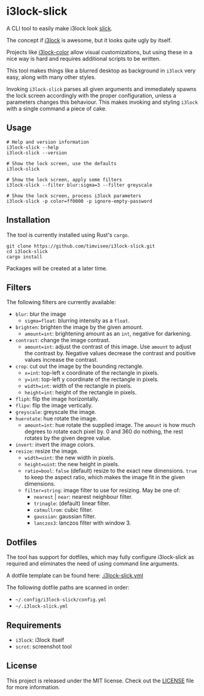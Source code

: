 # i3lock-slick
A CLI tool to easily make i3lock look [slick](http://www.urbandictionary.com/define.php?term=slick).

The concept if [i3lock](https://i3wm.org/i3lock/) is awesome, but it looks quite ugly by itself.  

Projects like [i3lock-color](https://github.com/chrjguill/i3lock-color) allow visual customizations,
but using these in a nice way is hard and requires additional scripts to be written.

This tool makes things like a blurred desktop as background in `i3lock` very easy,
along with many other styles.

Invoking `i3lock-slick` parses all given arguments and immediately spawns the lock screen accordingly with the proper configuration,
unless a parameters changes this behaviour.
This makes invoking and styling `i3lock` with a single command a piece of cake.

## Usage
```
# Help and version information
i3lock-slick --help
i3lock-slick --version

# Show the lock screen, use the defaults
i3lock-slick

# Show the lock screen, apply some filters
i3lock-slick --filter blur:sigma=3 --filter greyscale

# Show the lock screen, process i3lock parameters
i3lock-slick -p color=ff0000 -p ignore-empty-password
```

## Installation
The tool is currently installed using Rust's `cargo`.

```
git clone https://github.com/timvisee/i3lock-slick.git
cd i3lock-slick
cargo install
```

Packages will be created at a later time.

## Filters
The following filters are currently available:

- `blur`: blur the image
    - `sigma=float`: blurring intensity as a `float`.
- `brighten`: brighten the image by the given amount.
    - `amount=int`: brightening amount as an `int`, negative for darkening.
- `contrast`: change the image contrast.
    - `amount=int`: adjust the contrast of this image.
        Use `amount` to adjust the contrast by.
        Negative values decrease the contrast and positive values increase the contrast.
- `crop`: cut out the image by the bounding rectangle.
    - `x=int`: top-left x coordinate of the rectangle in pixels.
    - `y=int`: top-left y coordinate of the rectangle in pixels.
    - `width=int`: width of the rectangle in pixels.
    - `height=int`: height of the rectangle in pixels.
- `fliph`: flip the image horizontally.
- `flipv`: flip the image vertically.
- `greyscale`: greyscale the image.
- `huerotate`: hue rotate the image.
    - `amount=int`: hue rotate the supplied image.
        The `amount` is how much degrees to rotate each pixel by.
        0 and 360 do nothing, the rest rotates by the given degree value.
- `invert`: invert the image colors.
- `resize`: resize the image.
    - `width=uint`: the new width in pixels.
    - `height=uint`: the new height in pixels.
    - `ratio=bool`: `false` (default) resize to the exact new dimensions.
        `true` to keep the aspect ratio, which makes the image fit in the given dimensions.
    - `filter=string`: image filter to use for resizing.
        May be one of:
        - `nearest` | `near`: nearest neighbour filter.
        - `trinagle`: (default) linear filter.
        - `catmullrom`: cubic filter.
        - `gaussian`: gaussian filter.
        - `lanczos3`: lanczos filter with window 3.

## Dotfiles
The tool has support for dotfiles,
which may fully configure i3lock-slick as required and eliminates the need of
using command line arguments.

A dotfile template can be found here: [.i3lock-slick.yml](.i3lock-slick.yml)

The following dotfile paths are scanned in order:
- `~/.config/i3lock-slick/config.yml`
- `~/.i3lock-slick.yml`

## Requirements
* `i3lock`: i3lock itself
* `scrot`: screenshot tool

## License
This project is released under the MIT license.
Check out the [LICENSE](LICENSE) file for more information.
